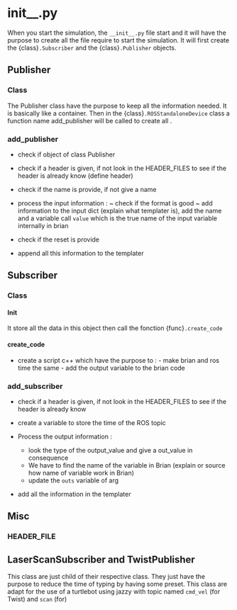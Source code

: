 # init_\_\.py

When you start the simulation, the `__init__.py` file start and it will have the purpose to create all the file require to start the simulation.
It will first create the {class}`.Subscriber` and the {class}`.Publisher` objects.

## Publisher

### Class

The Publisher class have the purpose to keep all the information needed. It is basically like a container. Then in the {class}`.ROSStandaloneDevice` class a function name add_publisher will be called to create all . 

### add_publisher

- check if object of class Publisher

- check if a header is given, if not look in the HEADER_FILES to see if the header is already know (define header)

- check if the name is provide, if not give a name 

- process the input information :
    ~ check if the format is good 
    ~ add information to the input dict (explain what templater is), add the name and a variable call `value` which is the true name of the input variable internally in brian
- check if the reset is provide
- append all this information to the templater


## Subscriber

### Class

#### Init

It store all  the data in this object then call the fonction {func}`.create_code` 

#### create_code

- create a script c++ which have the purpose to :
        - make brian and ros time the same 
        - add the output variable to the brian code 

### add_subscriber
- check if a header is given, if not look in the HEADER_FILES to see if the header is already know 

- create a variable to store the time of the ROS topic 

- Process the output information :
    - look the type of the output_value and give a out_value in consequence
    - We have to find the name of the variable in Brian (explain or source how name of variable work in Brian)
    - update the `outs` variable of arg
- add all the information in the templater

## Misc

### HEADER_FILE

## LaserScanSubscriber and TwistPublisher

This class are just child of their respective class. They just have the purpose to reduce the time of typing by having some preset.
This class are adapt for the use of a turtlebot using jazzy with topic named `cmd_vel` (for Twist) and `scan` (for)
